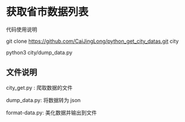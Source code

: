 # 获取省市数据列表

代码使用说明

git clone https://github.com/CaiJingLong/python_get_city_datas.git city

python3 city/dump_data.py

## 文件说明

city_get.py : 爬取数据的文件

dump_data.py: 将数据转为 json

format-data.py: 美化数据并输出到文件
